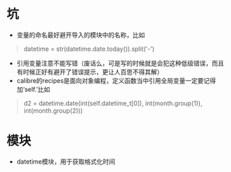 # 坑
+ 变量的命名最好避开导入的模块中的名称，比如
> datetime = str(datetime.date.today()).split('-')

+ 引用变量注意不能写错（废话么，可是写的时候就是会犯这种低级错误，而且有时候正好有避开了错误提示，更让人百思不得其解）
+ calibre的recipes是面向对象编程，定义函数当中引用全局变量一定要记得加‘self.’比如
> d2 = datetime.date(int(self.datetime_t[0]), int(month.group(1)), int(month.group(2)))

# 模块
+ datetime模块，用于获取格式化时间
